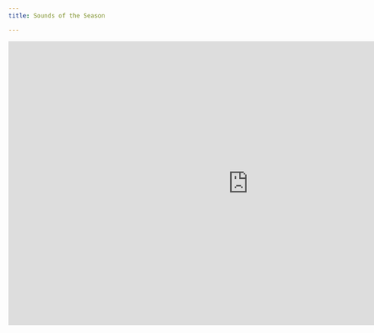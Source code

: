 ```yaml
---
title: Sounds of the Season

---
```

<iframe src="https://docs.google.com/presentation/d/e/2PACX-1vR0u80VPIhMWxq5tTKQwOCkA9DzNKbE-SLSo3bKVncZAQn-IQ0Zy7lUtdGDMXKuWqicH2ZnMayQ8L7f/embed?start=false&loop=false&delayms=3000" frameborder="0" width="960" height="569" allowfullscreen="true" mozallowfullscreen="true" webkitallowfullscreen="true"></iframe>
